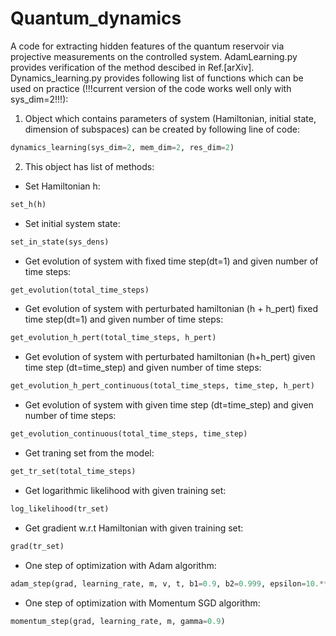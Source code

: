 # Quantum_dynamics
A code for extracting hidden features of the quantum reservoir via projective measurements on the controlled system. AdamLearning.py provides verification of the method descibed in Ref.[arXiv]. Dynamics_learning.py provides following list of functions which can be used on practice (!!!current version of the code works well only with sys_dim=2!!!):
1) Object which contains parameters of system (Hamiltonian, initial state, dimension of subspaces) can be created by following line of code:
```python
dynamics_learning(sys_dim=2, mem_dim=2, res_dim=2)
```
2) This object has list of methods:
* Set Hamiltonian h:
```python
set_h(h)
```
* Set initial system state:
```python
set_in_state(sys_dens)
```
* Get evolution of system with fixed time step(dt=1) and given number of time steps:
```python
get_evolution(total_time_steps)
```
* Get evolution of system with perturbated hamiltonian (h + h_pert) fixed time step(dt=1) and given number of time steps:
```python
get_evolution_h_pert(total_time_steps, h_pert)
```
* Get evolution of system with perturbated hamiltonian (h+h_pert) given time step (dt=time_step) and given number of time steps:
```python
get_evolution_h_pert_continuous(total_time_steps, time_step, h_pert)
```
* Get evolution of system with given time step (dt=time_step) and given number of time steps:
```python
get_evolution_continuous(total_time_steps, time_step)
```
* Get traning set from the model:
```python
get_tr_set(total_time_steps)
```
* Get logarithmic likelihood with given training set:
```python
log_likelihood(tr_set)
```
* Get gradient w.r.t Hamiltonian with given training set:
```python
grad(tr_set)
```
* One step of optimization with Adam algorithm:
```python
adam_step(grad, learning_rate, m, v, t, b1=0.9, b2=0.999, epsilon=10.**(-8))
```
* One step of optimization with Momentum SGD algorithm:
```python
momentum_step(grad, learning_rate, m, gamma=0.9)
```
